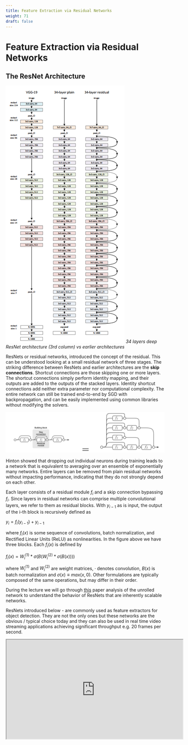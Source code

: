 ```yaml
---
title: Feature Extraction via Residual Networks
weight: 71
draft: false
---
```


# Feature Extraction via Residual Networks

## The ResNet Architecture

![resnet-vgg](images/resnet-vgg.png#center)
*34 layers deep ResNet architecture (3rd column) vs earlier architectures*

ResNets or residual networks, introduced the concept of the residual. This can be understood looking at a small residual network of three stages. The striking difference between ResNets and earlier architectures are the **skip connections**. Shortcut connections are those skipping one or more layers. The shortcut connections simply perform identity mapping, and their outputs are added to the outputs of the stacked layers. Identity shortcut connections add neither extra parameter nor computational complexity. The entire network can still be trained end-to-end by SGD with backpropagation, and can be easily implemented using common libraries without modifying the solvers.

![resnet3-unroll](images/resnet3-unroll.png)

Hinton showed that dropping out individual neurons during training leads to a network that is equivalent to averaging over an ensemble of exponentially many networks. Entire layers can be removed from plain residual networks without impacting performance, indicating that they do not strongly depend on each other. 

Each layer consists of a residual module $f_i$ and a skip connection bypassing $f_i$. Since layers in residual networks can comprise multiple convolutional layers, we refer to them as residual blocks. With $y_{i-1}$ as is input, the output of the i-th block is recursively defined as

$y_i = f_i(y_{i−1}) + y_{i−1}$

where $f_i(x)$ is some sequence of convolutions, batch normalization, and Rectified Linear Units
(ReLU) as nonlinearities. In the figure above we have three blocks. Each $f_i(x)$ is defined by

$f_i(x) = W_i^{(1)} * \sigma(B (W_i^{(2)} * \sigma(B(x))))$

where $W_i^{(1)}$ and $W_i^{(2)}$ are weight matrices, · denotes convolution, $B(x)$ is batch normalization and
$\sigma(x) ≡ max(x, 0)$. Other formulations are typically composed of the same operations, but may differ
in their order.

During the lecture we will go through [this](https://arxiv.org/pdf/1605.06431.pdf) paper analysis of the unrolled network to understand the behavior of ResNets that are inherently scalable networks.

ResNets introduced below - are commonly used as feature extractors for object detection. They are not the only ones but these networks are the obvious / typical choice today and they can also be used in real time video streaming applications achieving significant throughput e.g. 20 frames per second. 

<iframe width="560" height="315" src="http://kaiminghe.com/icml16tutorial/icml2016_tutorial_deep_residual_networks_kaiminghe.pdf"></iframe>
